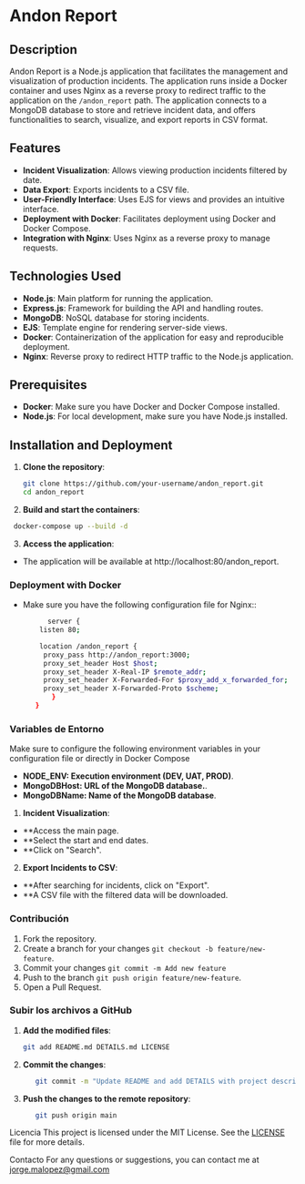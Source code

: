 # Andon Report

## Description

Andon Report is a Node.js application that facilitates the management and visualization of production incidents. The application runs inside a Docker container and uses Nginx as a reverse proxy to redirect traffic to the application on the `/andon_report` path. The application connects to a MongoDB database to store and retrieve incident data, and offers functionalities to search, visualize, and export reports in CSV format.

## Features

- **Incident Visualization**: Allows viewing production incidents filtered by date.
- **Data Export**: Exports incidents to a CSV file.
- **User-Friendly Interface**: Uses EJS for views and provides an intuitive interface.
- **Deployment with Docker**: Facilitates deployment using Docker and Docker Compose.
- **Integration with Nginx**: Uses Nginx as a reverse proxy to manage requests.

## Technologies Used

- **Node.js**: Main platform for running the application.
- **Express.js**: Framework for building the API and handling routes.
- **MongoDB**: NoSQL database for storing incidents.
- **EJS**: Template engine for rendering server-side views.
- **Docker**: Containerization of the application for easy and reproducible deployment.
- **Nginx**: Reverse proxy to redirect HTTP traffic to the Node.js application.

## Prerequisites

- **Docker**: Make sure you have Docker and Docker Compose installed.
- **Node.js**: For local development, make sure you have Node.js installed.

## Installation and Deployment

1. **Clone the repository**:

   ```bash
   git clone https://github.com/your-username/andon_report.git
   cd andon_report
   ``` 
   
2. **Build and start the containers**:
  ```bash
   docker-compose up --build -d
  ```


3. **Access the application**:

- The application will be available at http://localhost:80/andon_report.

### Deployment with Docker
- Make sure you have the following configuration file for Nginx::
   ```bash
         server {
       listen 80;

       location /andon_report {
        proxy_pass http://andon_report:3000;
        proxy_set_header Host $host;
        proxy_set_header X-Real-IP $remote_addr;
        proxy_set_header X-Forwarded-For $proxy_add_x_forwarded_for;
        proxy_set_header X-Forwarded-Proto $scheme;
          }
      } 
   ```      
### Variables de Entorno

Make sure to configure the following environment variables in your configuration file or directly in Docker Compose
- **NODE_ENV: Execution environment (DEV, UAT, PROD)**.
- **MongoDBHost: URL of the MongoDB database.**.
- **MongoDBName: Name of the MongoDB database**.


1. **Incident Visualization**:

- **Access the main page.
- **Select the start and end dates.
- **Click on "Search".

2. **Export Incidents to CSV**:
- **After searching for incidents, click on "Export".
- **A CSV file with the filtered data will be downloaded.

### Contribución

1. Fork the repository.
2. Create a branch for your changes ``git checkout -b feature/new-feature``.
3. Commit your changes ``git commit -m Add new feature``
4. Push to the branch ``git push origin feature/new-feature``.
5. Open a Pull Request.
### Subir los archivos a GitHub

1. **Add the modified files**:

   ```bash
   git add README.md DETAILS.md LICENSE 
   ```
2. **Commit the changes**:
   ```bash
      git commit -m "Update README and add DETAILS with project description and license link" 
   ```
3. **Push the changes to the remote repository**:
   ```bash
      git push origin main 
   ```
Licencia
This project is licensed under the MIT License. See the [LICENSE](LICENSE)
 file for more details.

Contacto
For any questions or suggestions, you can contact me at jorge.malopez@gmail.com
